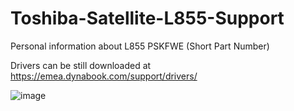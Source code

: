 # Toshiba-Satellite-L855-Support
Personal information about L855 PSKFWE (Short Part Number)

Drivers can be still downloaded at  
https://emea.dynabook.com/support/drivers/

![image](https://user-images.githubusercontent.com/21064622/127735360-3a9f7c33-775f-489b-acdd-612578adf7c1.png)
